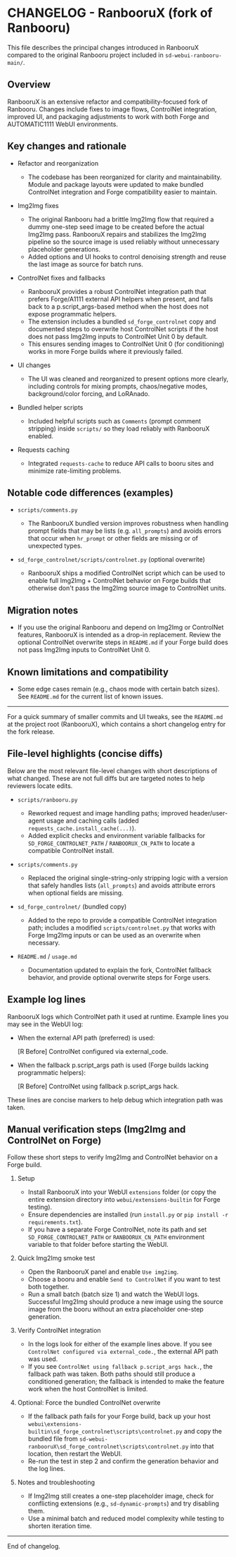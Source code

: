 # CHANGELOG - RanbooruX (fork of Ranbooru)

This file describes the principal changes introduced in RanbooruX compared to the original Ranbooru project included in `sd-webui-ranbooru-main/`.

## Overview
RanbooruX is an extensive refactor and compatibility-focused fork of Ranbooru. Changes include fixes to image flows, ControlNet integration, improved UI, and packaging adjustments to work with both Forge and AUTOMATIC1111 WebUI environments.

## Key changes and rationale
- Refactor and reorganization
  - The codebase has been reorganized for clarity and maintainability. Module and package layouts were updated to make bundled ControlNet integration and Forge compatibility easier to maintain.

- Img2Img fixes
  - The original Ranbooru had a brittle Img2Img flow that required a dummy one-step seed image to be created before the actual Img2Img pass. RanbooruX repairs and stabilizes the Img2Img pipeline so the source image is used reliably without unnecessary placeholder generations.
  - Added options and UI hooks to control denoising strength and reuse the last image as source for batch runs.

- ControlNet fixes and fallbacks
  - RanbooruX provides a robust ControlNet integration path that prefers Forge/A1111 external API helpers when present, and falls back to a p.script_args-based method when the host does not expose programmatic helpers.
  - The extension includes a bundled `sd_forge_controlnet` copy and documented steps to overwrite host ControlNet scripts if the host does not pass Img2Img inputs to ControlNet Unit 0 by default.
  - This ensures sending images to ControlNet Unit 0 (for conditioning) works in more Forge builds where it previously failed.

- UI changes
  - The UI was cleaned and reorganized to present options more clearly, including controls for mixing prompts, chaos/negative modes, background/color forcing, and LoRAnado.

- Bundled helper scripts
  - Included helpful scripts such as `Comments` (prompt comment stripping) inside `scripts/` so they load reliably with RanbooruX enabled.

- Requests caching
  - Integrated `requests-cache` to reduce API calls to booru sites and minimize rate-limiting problems.

## Notable code differences (examples)
- `scripts/comments.py`
  - The RanbooruX bundled version improves robustness when handling prompt fields that may be lists (e.g. `all_prompts`) and avoids errors that occur when `hr_prompt` or other fields are missing or of unexpected types.

- `sd_forge_controlnet/scripts/controlnet.py` (optional overwrite)
  - RanbooruX ships a modified ControlNet script which can be used to enable full Img2Img + ControlNet behavior on Forge builds that otherwise don't pass the Img2Img source image to ControlNet units.

## Migration notes
- If you use the original Ranbooru and depend on Img2Img or ControlNet features, RanbooruX is intended as a drop-in replacement. Review the optional ControlNet overwrite steps in `README.md` if your Forge build does not pass Img2Img inputs to ControlNet Unit 0.

## Known limitations and compatibility
- Some edge cases remain (e.g., chaos mode with certain batch sizes). See `README.md` for the current list of known issues.

---

For a quick summary of smaller commits and UI tweaks, see the `README.md` at the project root (RanbooruX), which contains a short changelog entry for the fork release.

## File-level highlights (concise diffs)
Below are the most relevant file-level changes with short descriptions of what changed. These are not full diffs but are targeted notes to help reviewers locate edits.

- `scripts/ranbooru.py`
  - Reworked request and image handling paths; improved header/user-agent usage and caching calls (added `requests_cache.install_cache(...)`).
  - Added explicit checks and environment variable fallbacks for `SD_FORGE_CONTROLNET_PATH` / `RANBOORUX_CN_PATH` to locate a compatible ControlNet install.

- `scripts/comments.py`
  - Replaced the original single-string-only stripping logic with a version that safely handles lists (`all_prompts`) and avoids attribute errors when optional fields are missing.

- `sd_forge_controlnet/` (bundled copy)
  - Added to the repo to provide a compatible ControlNet integration path; includes a modified `scripts/controlnet.py` that works with Forge Img2Img inputs or can be used as an overwrite when necessary.

- `README.md` / `usage.md`
  - Documentation updated to explain the fork, ControlNet fallback behavior, and provide optional overwrite steps for Forge users.

## Example log lines
RanbooruX logs which ControlNet path it used at runtime. Example lines you may see in the WebUI log:

- When the external API path (preferred) is used:

  [R Before] ControlNet configured via external_code.

- When the fallback p.script_args path is used (Forge builds lacking programmatic helpers):

  [R Before] ControlNet using fallback p.script_args hack.

These lines are concise markers to help debug which integration path was taken.

## Manual verification steps (Img2Img and ControlNet on Forge)
Follow these short steps to verify Img2Img and ControlNet behavior on a Forge build.

1. Setup
   - Install RanbooruX into your WebUI `extensions` folder (or copy the entire extension directory into `webui/extensions-builtin` for Forge testing).
   - Ensure dependencies are installed (run `install.py` or `pip install -r requirements.txt`).
   - If you have a separate Forge ControlNet, note its path and set `SD_FORGE_CONTROLNET_PATH` or `RANBOORUX_CN_PATH` environment variable to that folder before starting the WebUI.

2. Quick Img2Img smoke test
   - Open the RanbooruX panel and enable `Use img2img`.
   - Choose a booru and enable `Send to ControlNet` if you want to test both together.
   - Run a small batch (batch size 1) and watch the WebUI logs. Successful Img2Img should produce a new image using the source image from the booru without an extra placeholder one-step generation.

3. Verify ControlNet integration
   - In the logs look for either of the example lines above. If you see `ControlNet configured via external_code.`, the external API path was used.
   - If you see `ControlNet using fallback p.script_args hack.`, the fallback path was taken. Both paths should still produce a conditioned generation; the fallback is intended to make the feature work when the host ControlNet is limited.

4. Optional: Force the bundled ControlNet overwrite
   - If the fallback path fails for your Forge build, back up your host `webui\extensions-builtin\sd_forge_controlnet\scripts\controlnet.py` and copy the bundled file from `sd-webui-ranbooruX\sd_forge_controlnet\scripts\controlnet.py` into that location, then restart the WebUI.
   - Re-run the test in step 2 and confirm the generation behavior and the log lines.

5. Notes and troubleshooting
   - If Img2Img still creates a one-step placeholder image, check for conflicting extensions (e.g., `sd-dynamic-prompts`) and try disabling them.
   - Use a minimal batch and reduced model complexity while testing to shorten iteration time.

---

End of changelog.
